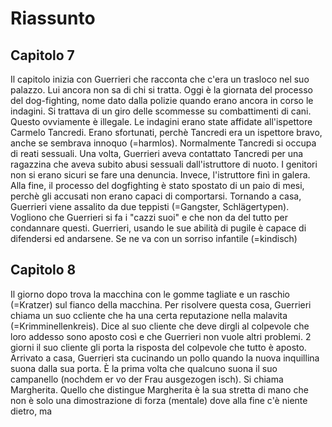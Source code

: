 # Riassunto

## Capitolo 7
Il capitolo inizia con Guerrieri che racconta che c'era un trasloco nel suo palazzo. Lui ancora non sa di chi si tratta.
Oggi è la giornata del processo del dog-fighting, nome dato dalla polizie quando erano ancora in corso le indagini. Si trattava di un giro delle scommesse su combattimenti di cani. Questo ovviamente è illegale. Le indagini erano state affidate all'ispettore Carmelo Tancredi. Erano sfortunati, perchè Tancredi era un ispettore bravo, anche se sembrava innoquo (=harmlos).
Normalmente Tancredi si occupa di reati sessuali. Una volta, Guerrieri aveva contattato Tancredi per una ragazzina che aveva subito abusi sessuali dall'istruttore di nuoto. I genitori non si erano sicuri se fare una denuncia. Invece, l'istruttore finì in galera.
Alla fine, il processo del dogfighting è stato spostato di un paio di mesi, perchè gli accusati non erano capaci di comportarsi.
Tornando a casa, Guerrieri viene assalito da due teppisti (=Gangster, Schlägertypen). Vogliono che Guerrieri si fa i "cazzi suoi" e che non da del tutto per condannare questi. Guerrieri, usando le sue abilità di pugile è capace di difendersi ed andarsene. Se ne va con un sorriso infantile (=kindisch)

## Capitolo 8
Il giorno dopo trova la macchina con le gomme tagliate e un raschio (=Kratzer) sul fianco della macchina. Per risolvere questa cosa, Guerrieri chiama un suo ccliente che ha una certa reputazione nella malavita (=Krimminellenkreis). Dice al suo cliente che deve dirgli al colpevole che loro addesso sono aposto così e che Guerrieri non vuole altri problemi. 2 giorni il suo cliente gli porta la risposta del colpevole che tutto è aposto.
Arrivato a casa, Guerrieri sta cucinando un pollo quando la nuova inquillina suona dalla sua porta. È la prima volta che qualcuno suona il suo campanello (nochdem er vo der Frau ausgezogen isch). Si chiama Margherita. Quello che distingue Margherita è la sua stretta di mano che non è solo una dimostrazione di forza (mentale) dove alla fine c'è niente dietro, ma 